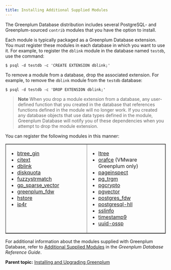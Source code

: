 ```yaml
---
title: Installing Additional Supplied Modules 
---
```


The Greenplum Database distribution includes several PostgreSQL- and Greenplum-sourced `contrib` modules that you have the option to install.

Each module is typically packaged as a Greenplum Database extension. You must register these modules in each database in which you want to use it. For example, to register the `dblink` module in the database named `testdb`, use the command:

```
$ psql -d testdb -c 'CREATE EXTENSION dblink;'
```

To remove a module from a database, drop the associated extension. For example, to remove the `dblink` module from the `testdb` database:

```
$ psql -d testdb -c 'DROP EXTENSION dblink;'
```

> **Note** When you drop a module extension from a database, any user-defined function that you created in the database that references functions defined in the module will no longer work. If you created any database objects that use data types defined in the module, Greenplum Database will notify you of these dependencies when you attempt to drop the module extension.

You can register the following modules in this manner:

<table cellpadding="4" cellspacing="0" summary="" border="1" class="simpletable"><col style="width:33.33333333333333%" /><col style="width:33.33333333333333%" /><thead></thead><tbody><tr>
<td style="vertical-align:top;">
<ul class="ul" id="topic_d45_wcw_pgb__ul_tc3_nlx_wp">
<li class="li"><a class="xref" href="../ref_guide/modules/btree_gin.html">btree_gin</a></li>
<li class="li"><a class="xref" href="../ref_guide/modules/citext.html">citext</a></li>
<li class="li"><a class="xref" href="../ref_guide/modules/dblink.html">dblink</a></li>
<li class="li"><a class="xref" href="../ref_guide/modules/diskquota.html">diskquota</a></li>
<li class="li"><a class="xref" href="../ref_guide/modules/fuzzystrmatch.html">fuzzystrmatch</a></li>
<li class="li"><a class="xref" href="../ref_guide/modules/gp_sparse_vector.html">gp_sparse_vector</a></li>
<li class="li"><a class="xref" href="../ref_guide/modules/greenplum_fdw.html">greenplum_fdw</a></li>
<li class="li"><a class="xref" href="../ref_guide/modules/hstore.html">hstore</a></li>
<li class="li"><a class="xref" href="../ref_guide/modules/ip4r.html">ip4r</a></li>
</ul>
</td>
<td style="vertical-align:top;">
<ul class="ul">
<li class="li"><a class="xref" href="../ref_guide/modules/ltree.html">ltree</a></li>
<li class="li"><a class="xref" href="../ref_guide/modules/orafce_ref.html">orafce</a> (VMware Greenplum only)</li>
<li class="li"><a class="xref" href="../ref_guide/modules/pageinspect.html">pageinspect</a></li>
<li class="li"><a class="xref" href="../ref_guide/modules/pg_trgm.html">pg_trgm</a></li>
<li class="li"><a class="xref" href="../ref_guide/modules/pgcrypto.html">pgcrypto</a></li>
<li class="li"><a class="xref" href="../ref_guide/modules/pgvector/pgvector.html">pgvector</a></li>
<li class="li"><a class="xref" href="../ref_guide/modules/postgres_fdw.html">postgres_fdw</a></li>
<li class="li"><a class="xref" href="../ref_guide/modules/postgresql-hll.html">postgresql-hll</a></li>
<li class="li"><a class="xref" href="../ref_guide/modules/sslinfo.html">sslinfo</a></li>
<li class="li"><a class="xref" href="../ref_guide/modules/timestamp9.html">timestamp9</a></li>
<li class="li"><a class="xref" href="../ref_guide/modules/uuid-ossp.html">uuid-ossp</a></li>
</ul>
</td>
</tr>
</tbody></table>

For additional information about the modules supplied with Greenplum Database, refer to [Additional Supplied Modules](../ref_guide/modules/intro.html) in the *Greenplum Database Reference Guide*.

**Parent topic:** [Installing and Upgrading Greenplum](install_guide.html)

